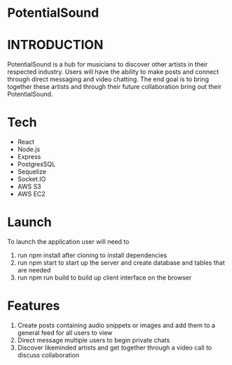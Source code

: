 # PotentialSound

# INTRODUCTION

PotentialSound is a hub for musicians to discover other artists in their respected industry.
Users will have the ability to make posts and connect through direct messaging and video chatting.
The end goal is to bring together these artists and through their future collaboration bring out their PotentialSound.

# Tech

- React
- Node.js
- Express
- PostgresSQL
- Sequelize
- Socket.IO
- AWS S3
- AWS EC2

# Launch

To launch the application user will need to

1. run npm install after cloning to install dependencies
2. run npm start to start up the server and create database and tables that are needed
3. run npm run build to build up client interface on the browser

# Features

1. Create posts containing audio snippets or images and add them to a general feed for all users to view
2. Direct message multiple users to begin private chats
3. Discover likeminded artists and get together through a video call to discuss collaboration
